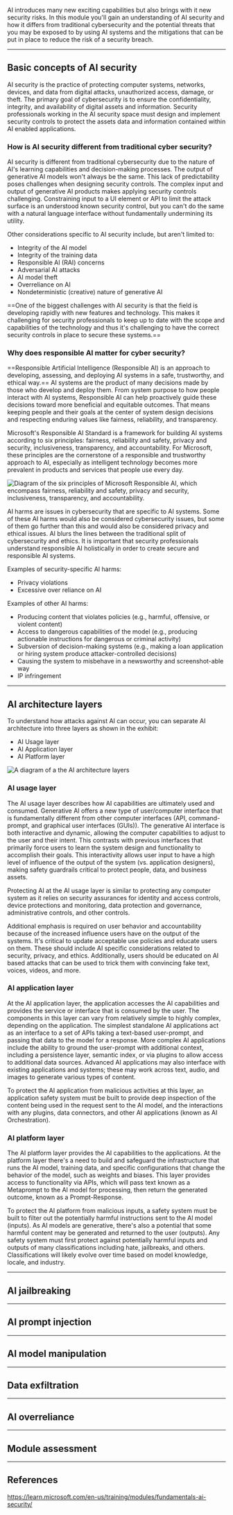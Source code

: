AI introduces many new exciting capabilities but also brings with it new security risks. In this module you'll gain an understanding of AI security and how it differs from traditional cybersecurity and the potential threats that you may be exposed to by using AI systems and the mitigations that can be put in place to reduce the risk of a security breach.

---

## Basic concepts of AI security

AI security is the practice of protecting computer systems, networks, devices, and data from digital attacks, unauthorized access, damage, or theft. The primary goal of cybersecurity is to ensure the confidentiality, integrity, and availability of digital assets and information. Security professionals working in the AI security space must design and implement security controls to protect the assets data and information contained within AI enabled applications.

### How is AI security different from traditional cyber security?

AI security is different from traditional cybersecurity due to the nature of AI's learning capabilities and decision-making processes. The output of generative AI models won't always be the same. This lack of predictability poses challenges when designing security controls. The complex input and output of generative AI products makes applying security controls challenging. Constraining input to a UI element or API to limit the attack surface is an understood known security control, but you can't do the same with a natural language interface without fundamentally undermining its utility.

Other considerations specific to AI security include, but aren't limited to:
- Integrity of the AI model
- Integrity of the training data
- Responsible AI (RAI) concerns
- Adversarial AI attacks
- AI model theft
- Overreliance on AI
- Nondeterministic (creative) nature of generative AI

==One of the biggest challenges with AI security is that the field is developing rapidly with new features and technology. This makes it challenging for security professionals to keep up to date with the scope and capabilities of the technology and thus it's challenging to have the correct security controls in place to secure these systems.==

### Why does responsible AI matter for cyber security?

==Responsible Artificial Intelligence (Responsible AI) is an approach to developing, assessing, and deploying AI systems in a safe, trustworthy, and ethical way.== AI systems are the product of many decisions made by those who develop and deploy them. From system purpose to how people interact with AI systems, Responsible AI can help proactively guide these decisions toward more beneficial and equitable outcomes. That means keeping people and their goals at the center of system design decisions and respecting enduring values like fairness, reliability, and transparency.

Microsoft's Responsible AI Standard is a framework for building AI systems according to six principles: fairness, reliability and safety, privacy and security, inclusiveness, transparency, and accountability. For Microsoft, these principles are the cornerstone of a responsible and trustworthy approach to AI, especially as intelligent technology becomes more prevalent in products and services that people use every day.

![Diagram of the six principles of Microsoft Responsible AI, which encompass fairness, reliability and safety, privacy and security, inclusiveness, transparency, and accountability.](https://learn.microsoft.com/en-us/training/advocates/fundamentals-ai-security/media/responsible-ai.png)

AI harms are issues in cybersecurity that are specific to AI systems. Some of these AI harms would also be considered cybersecurity issues, but some of them go further than this and would also be considered privacy and ethical issues. AI blurs the lines between the traditional split of cybersecurity and ethics. It is important that security professionals understand responsible AI holistically in order to create secure and responsible AI systems.

Examples of security-specific AI harms:

- Privacy violations
- Excessive over reliance on AI

Examples of other AI harms:

- Producing content that violates policies (e.g., harmful, offensive, or violent content)
- Access to dangerous capabilities of the model (e.g., producing actionable instructions for dangerous or criminal activity)
- Subversion of decision-making systems (e.g., making a loan application or hiring system produce attacker-controlled decisions)
- Causing the system to misbehave in a newsworthy and screenshot-able way
- IP infringement

---

## AI architecture layers

To understand how attacks against AI can occur, you can separate AI architecture into three layers as shown in the exhibit:

- AI Usage layer
- AI Application layer
- AI Platform layer

![A diagram of a the AI architecture layers](https://learn.microsoft.com/en-us/training/advocates/fundamentals-ai-security/media/ai-architecture-layers.png)

### AI usage layer

The AI usage layer describes how AI capabilities are ultimately used and consumed. Generative AI offers a new type of user/computer interface that is fundamentally different from other computer interfaces (API, command-prompt, and graphical user interfaces (GUIs)). The generative AI interface is both interactive and dynamic, allowing the computer capabilities to adjust to the user and their intent. This contrasts with previous interfaces that primarily force users to learn the system design and functionality to accomplish their goals. This interactivity allows user input to have a high level of influence of the output of the system (vs. application designers), making safety guardrails critical to protect people, data, and business assets.

Protecting AI at the AI usage layer is similar to protecting any computer system as it relies on security assurances for identity and access controls, device protections and monitoring, data protection and governance, administrative controls, and other controls.

Additional emphasis is required on user behavior and accountability because of the increased influence users have on the output of the systems. It's critical to update acceptable use policies and educate users on them. These should include AI specific considerations related to security, privacy, and ethics. Additionally, users should be educated on AI based attacks that can be used to trick them with convincing fake text, voices, videos, and more.

### AI application layer

At the AI application layer, the application accesses the AI capabilities and provides the service or interface that is consumed by the user. The components in this layer can vary from relatively simple to highly complex, depending on the application. The simplest standalone AI applications act as an interface to a set of APIs taking a text-based user-prompt¸ and passing that data to the model for a response. More complex AI applications include the ability to ground the user-prompt with additional context, including a persistence layer, semantic index¸ or via plugins to allow access to additional data sources. Advanced AI applications may also interface with existing applications and systems; these may work across text, audio, and images to generate various types of content.

To protect the AI application from malicious activities at this layer, an application safety system must be built to provide deep inspection of the content being used in the request sent to the AI model, and the interactions with any plugins, data connectors, and other AI applications (known as AI Orchestration).

### AI platform layer

The AI platform layer provides the AI capabilities to the applications. At the platform layer there's a need to build and safeguard the infrastructure that runs the AI model, training data, and specific configurations that change the behavior of the model, such as weights and biases. This layer provides access to functionality via APIs, which will pass text known as a Metaprompt to the AI model for processing, then return the generated outcome, known as a Prompt-Response.

To protect the AI platform from malicious inputs, a safety system must be built to filter out the potentially harmful instructions sent to the AI model (inputs). As AI models are generative, there's also a potential that some harmful content may be generated and returned to the user (outputs). Any safety system must first protect against potentially harmful inputs and outputs of many classifications including hate, jailbreaks, and others. Classifications will likely evolve over time based on model knowledge, locale, and industry.

---

## AI jailbreaking


---

## AI prompt injection


---

## AI model manipulation


---

## Data exfiltration


---

## AI overreliance


---

## Module assessment



---

## References

https://learn.microsoft.com/en-us/training/modules/fundamentals-ai-security/
